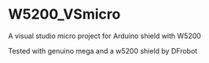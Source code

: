 # W5200_VSmicro
A visual studio micro project for Arduino shield with W5200

Tested with genuino mega and a w5200 shield by DFrobot 

